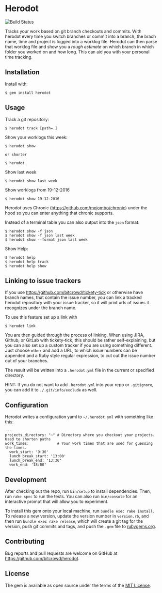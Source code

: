 # Herodot

[![Build Status](https://travis-ci.org/bitcrowd/herodot.svg?branch=master)](https://travis-ci.org/bitcrowd/herodot)

Tracks your work based on git branch checkouts and commits. With herodot every time you switch branches or commit into a branch,
the brach name, time and project is logged into a worklog file. Herodot can then parse that worklog file and show you a *rough
estimate* on which branch in which folder you worked on and how long. This can aid you with your personal time tracking.

## Installation

Install with:

    $ gem install herodot

## Usage

Track a git repository:

    $ herodot track [path=.]


Show your worklogs this week:

    $ herodot show

    or shorter

    $ herodot

Show last week

    $ herodot show last week

Show worklogs from 19-12-2016

    $ herodot show 19-12-2016

Herodot uses Chronic (https://github.com/mojombo/chronic) under the hood so you can enter anything that chronic supports.

Instead of a terminal table you can also output into the `json` format:

    $ herodot show -f json
    $ herodot show -f json last week
    $ herodot show --format json last week

Show Help:

    $ herodot help
    $ herodot help track
    $ herodot help show

## Linking to issue trackers
If you use https://github.com/bitcrowd/tickety-tick or otherwise have branch names, that contain
the issue number, you can link a tracked herodot repository with your issue tracker, so it
will print urls of issues it recognizes under the branch name.

To use this feature set up a link with

    $ herodot link

You are then guided through the process of linking. When using JIRA, Github, or GitLab with tickety-tick, this should be rather self-explaining, but you can also set up a custom tracker if you are using something different. Just choose `other` and add a URL, to which issue numbers can be appended and a Ruby style regular expression, to cut out the issue number out of your branches.

The result will be written into a  `.herodot.yml` file in the current or specified directory.

HINT: If you do not want to add `.herodot.yml` into your repo or `.gitignore`, you can add it to `./.git/info/exclude` as well. 

## Configuration

Herodot writes a configuration yaml to `~/.herodot.yml` with something like this:

```
---
projects_directory: "~" # Directory where you checkout your projects. Used to shorten paths
work_times:             # Your work times that are used for guessing the times.
  work_start: '9:30'
  lunch_break_start: '13:00'
  lunch_break_end: '13:30'
  work_end: '18:00'
```

## Development

After checking out the repo, run `bin/setup` to install dependencies. Then, run `rake spec` to run the tests. You can also run `bin/console` for an interactive prompt that will allow you to experiment.

To install this gem onto your local machine, run `bundle exec rake install`. To release a new version, update the version number in `version.rb`, and then run `bundle exec rake release`, which will create a git tag for the version, push git commits and tags, and push the `.gem` file to [rubygems.org](https://rubygems.org).

## Contributing

Bug reports and pull requests are welcome on GitHub at https://github.com/bitcrowd/herodot.


## License

The gem is available as open source under the terms of the [MIT License](http://opensource.org/licenses/MIT).
